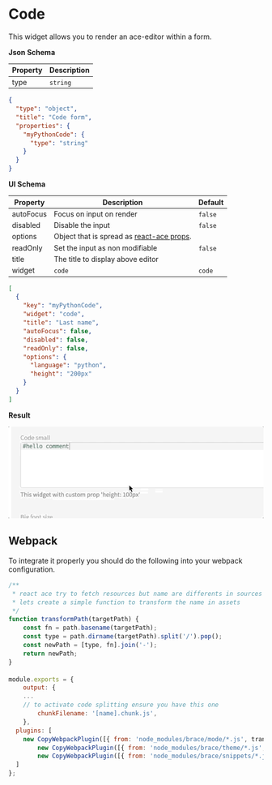 # Code

This widget allows you to render an ace-editor within a form.

**Json Schema**

| Property | Description |
|---|---|
| type | `string` |

```json
{
  "type": "object",
  "title": "Code form",
  "properties": {
    "myPythonCode": {
      "type": "string"
    }
  }
}
```

**UI Schema**

| Property | Description | Default |
|---|---|---|
| autoFocus | Focus on input on render | `false` |
| disabled | Disable the input | `false` |
| options | Object that is spread as [react-ace props](https://github.com/securingsincity/react-ace/blob/master/docs/Ace.md). |  |
| readOnly | Set the input as non modifiable | `false` |
| title | The title to display above editor |  |
| widget | `code` | `code` |

```json
[
  {
    "key": "myPythonCode",
    "widget": "code",
    "title": "Last name",
    "autoFocus": false,
    "disabled": false,
    "readOnly": false,
    "options": {
      "language": "python",
      "height": "200px"
    }
  }
]
```

**Result**

![Code](screenshot.gif)

## Webpack

To integrate it properly you should do the following into your webpack configuration.

```javascript
/**
 * react ace try to fetch resources but name are differents in sources
 * lets create a simple function to transform the name in assets
 */
function transformPath(targetPath) {
	const fn = path.basename(targetPath);
	const type = path.dirname(targetPath).split('/').pop();
	const newPath = [type, fn].join('-');
	return newPath;
}

module.exports = {
	output: {
    ...
    // to activate code splitting ensure you have this one
		chunkFilename: '[name].chunk.js',
	},
  plugins: [
    new CopyWebpackPlugin([{ from: 'node_modules/brace/mode/*.js', transformPath }]),
		new CopyWebpackPlugin([{ from: 'node_modules/brace/theme/*.js', transformPath }]),
		new CopyWebpackPlugin([{ from: 'node_modules/brace/snippets/*.js' }]),
  ]
};
```

